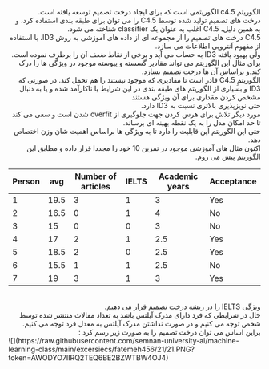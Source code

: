 <div dir="rtl">
الگوریتم c4.5 الگوریتمی است که برای ایجاد درخت تصمیم توسعه یافته است.
<br/>
درخت های تصمیم تولید شده توسط C4.5 را می توان برای طبقه بندی استفاده کرد، و به همین دلیل، C4.5 اغلب به عنوان یک classifier شناخته می شود.
<br/>
C4.5 درخت های تصمیم را از مجموعه ای از داده های آموزشی به روش ID3، با استفاده از مفهوم آنتروپی اطلاعات می سازد.
<br/>
ولی بهبود یافته ID3 به حساب می آید و برخی از نقاط ضعف آن را برطرف نموده است.
<br/>
برای مثال این الگوریتم می تواند مقادیر گسسته و پیوسته موجود در ویژگی ها را درک کند.و براساس آن ها درخت تصمیم بسازد.
<br/>
 الگوریتمِ C4.5 قادر است تا مقادیری که موجود نیستند را هم تحمل کند. در صورتی که ID3 و بسیاری از الگوریتم های طبقه بندی در این شرایط  یا ناکارآمد شده و یا به دنبال مشخص کردن مقداری برای آن ویژگی هستند
<br/>
حتی نویزپذیری بالاتری نسبت به ID3 دارد.
<br/>
مورد دیگر تلاش برای هرس کردن جهت جلوگیری از overfit شدن است و سعی می کند تا حد امکان مدل را به یک نقطه بهینه ای برساند.
<br/>
حتی این الگوریتم این قابلیت را دارد تا به ویژگی ها براساس اهمیت شان وزن اختصاص دهد.
<br/>
اکنون مثال های آموزشی موجود در تمرین 10 خود را مجددا قرار داده و مطابق این الگوریتم پیش می روم.
 <br/>
</div>

| Person | avg  | Number of articles | IELTS | Academic years | Acceptance  |
|--------|------|--------------------|-------|----------------|-------------|
| 1      | 19.5 | 3                  | 1     | 3              | Yes         |
| 2      | 16.5 | 0                  | 1     | 4              | No          |
| 3      | 15   | 0                  | 0     | 3              | No          |
| 4      | 17   | 2                  | 1     | 2.5            | Yes         |
| 5      | 18.5 | 2                  | 0     | 2.5            | Yes         |
| 6      | 15.5 | 1                  | 1     | 2.5            | No          |
| 7      | 19   | 3                  | 1     | 3              | Yes         |

<br/>
<div dir="rtl">
ویژگی IELTS را در ریشه درخت تصمیم قرار می دهیم.
<br/>
حال در شرایطی که فرد دارای مدرک آیلتس باشد به تعداد مقالات منتشر شده توسط شخص توجه می کنیم و در صورت نداشتن مدرک آیلتس
به معدل فرد توجه می کنیم. براین اساس می توان درخت تصمیم را به صورت زیر رسم کرد : 
</div>
![](https://raw.githubusercontent.com/semnan-university-ai/machine-learning-class/main/excersiecs/fatemeh456/21/21.PNG?token=AWODYO7IIRQ2TEQ6BE2BZWTBW4OJ4)
